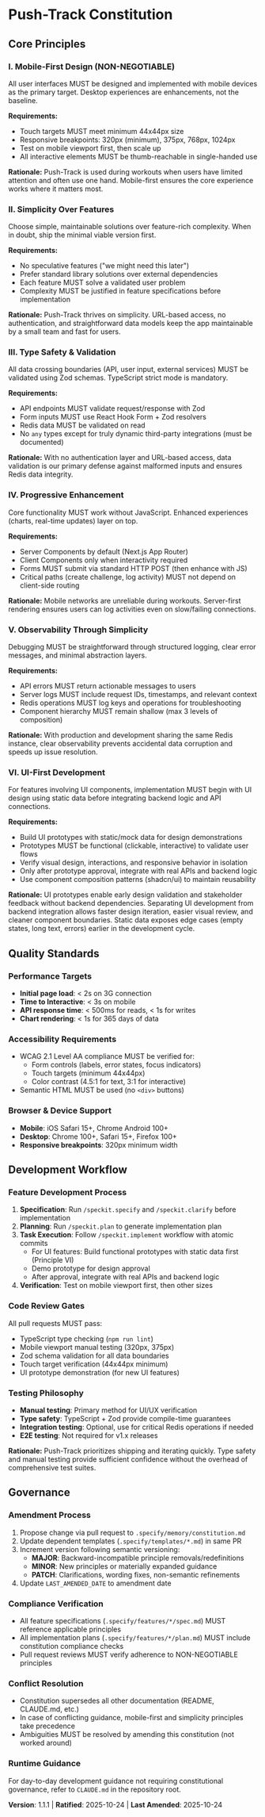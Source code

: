 # Push-Track Constitution

<!--
Sync Impact Report - Version 1.1.1
================================================
Version Change: 1.1.0 → 1.1.1 (PATCH)
Modified Principles:
  - Principle VI: UI-First Development - Added UI prototyping requirement
Added Sections: N/A
Removed Sections: N/A
Templates Status:
  ✅ .specify/templates/spec-template.md - reviewed, no updates needed
  ✅ .specify/templates/plan-template.md - reviewed, no updates needed
  ✅ .specify/templates/tasks-template.md - reviewed, aligns with clarification
  ✅ .specify/templates/checklist-template.md - reviewed, no updates needed
  ✅ .specify/templates/agent-file-template.md - reviewed, no updates needed
Follow-up TODOs: None
Rationale: Clarifying Principle VI to explicitly require UI prototypes for design
demos. This is a non-semantic refinement that expands implementation guidance
without changing the fundamental nature of the principle (PATCH bump).
================================================
-->

## Core Principles

### I. Mobile-First Design (NON-NEGOTIABLE)

All user interfaces MUST be designed and implemented with mobile devices as the primary target. Desktop experiences are enhancements, not the baseline.

**Requirements:**
- Touch targets MUST meet minimum 44x44px size
- Responsive breakpoints: 320px (minimum), 375px, 768px, 1024px
- Test on mobile viewport first, then scale up
- All interactive elements MUST be thumb-reachable in single-handed use

**Rationale:** Push-Track is used during workouts when users have limited attention and often use one hand. Mobile-first ensures the core experience works where it matters most.

### II. Simplicity Over Features

Choose simple, maintainable solutions over feature-rich complexity. When in doubt, ship the minimal viable version first.

**Requirements:**
- No speculative features ("we might need this later")
- Prefer standard library solutions over external dependencies
- Each feature MUST solve a validated user problem
- Complexity MUST be justified in feature specifications before implementation

**Rationale:** Push-Track thrives on simplicity. URL-based access, no authentication, and straightforward data models keep the app maintainable by a small team and fast for users.

### III. Type Safety & Validation

All data crossing boundaries (API, user input, external services) MUST be validated using Zod schemas. TypeScript strict mode is mandatory.

**Requirements:**
- API endpoints MUST validate request/response with Zod
- Form inputs MUST use React Hook Form + Zod resolvers
- Redis data MUST be validated on read
- No `any` types except for truly dynamic third-party integrations (must be documented)

**Rationale:** With no authentication layer and URL-based access, data validation is our primary defense against malformed inputs and ensures Redis data integrity.

### IV. Progressive Enhancement

Core functionality MUST work without JavaScript. Enhanced experiences (charts, real-time updates) layer on top.

**Requirements:**
- Server Components by default (Next.js App Router)
- Client Components only when interactivity required
- Forms MUST submit via standard HTTP POST (then enhance with JS)
- Critical paths (create challenge, log activity) MUST not depend on client-side routing

**Rationale:** Mobile networks are unreliable during workouts. Server-first rendering ensures users can log activities even on slow/failing connections.

### V. Observability Through Simplicity

Debugging MUST be straightforward through structured logging, clear error messages, and minimal abstraction layers.

**Requirements:**
- API errors MUST return actionable messages to users
- Server logs MUST include request IDs, timestamps, and relevant context
- Redis operations MUST log keys and operations for troubleshooting
- Component hierarchy MUST remain shallow (max 3 levels of composition)

**Rationale:** With production and development sharing the same Redis instance, clear observability prevents accidental data corruption and speeds up issue resolution.

### VI. UI-First Development

For features involving UI components, implementation MUST begin with UI design using static data before integrating backend logic and API connections.

**Requirements:**
- Build UI prototypes with static/mock data for design demonstrations
- Prototypes MUST be functional (clickable, interactive) to validate user flows
- Verify visual design, interactions, and responsive behavior in isolation
- Only after prototype approval, integrate with real APIs and backend logic
- Use component composition patterns (shadcn/ui) to maintain reusability

**Rationale:** UI prototypes enable early design validation and stakeholder feedback without backend dependencies. Separating UI development from backend integration allows faster design iteration, easier visual review, and cleaner component boundaries. Static data exposes edge cases (empty states, long text, errors) earlier in the development cycle.

## Quality Standards

### Performance Targets

- **Initial page load**: < 2s on 3G connection
- **Time to Interactive**: < 3s on mobile
- **API response time**: < 500ms for reads, < 1s for writes
- **Chart rendering**: < 1s for 365 days of data

### Accessibility Requirements

- WCAG 2.1 Level AA compliance MUST be verified for:
  - Form controls (labels, error states, focus indicators)
  - Touch targets (minimum 44x44px)
  - Color contrast (4.5:1 for text, 3:1 for interactive)
- Semantic HTML MUST be used (no `<div>` buttons)

### Browser & Device Support

- **Mobile**: iOS Safari 15+, Chrome Android 100+
- **Desktop**: Chrome 100+, Safari 15+, Firefox 100+
- **Responsive breakpoints**: 320px minimum width

## Development Workflow

### Feature Development Process

1. **Specification**: Run `/speckit.specify` and `/speckit.clarify` before implementation
2. **Planning**: Run `/speckit.plan` to generate implementation plan
3. **Task Execution**: Follow `/speckit.implement` workflow with atomic commits
   - For UI features: Build functional prototypes with static data first (Principle VI)
   - Demo prototype for design approval
   - After approval, integrate with real APIs and backend logic
4. **Verification**: Test on mobile viewport first, then other sizes

### Code Review Gates

All pull requests MUST pass:
- TypeScript type checking (`npm run lint`)
- Mobile viewport manual testing (320px, 375px)
- Zod schema validation for all data boundaries
- Touch target verification (44x44px minimum)
- UI prototype demonstration (for new UI features)

### Testing Philosophy

- **Manual testing**: Primary method for UI/UX verification
- **Type safety**: TypeScript + Zod provide compile-time guarantees
- **Integration testing**: Optional, use for critical Redis operations if needed
- **E2E testing**: Not required for v1.x releases

**Rationale:** Push-Track prioritizes shipping and iterating quickly. Type safety and manual testing provide sufficient confidence without the overhead of comprehensive test suites.

## Governance

### Amendment Process

1. Propose change via pull request to `.specify/memory/constitution.md`
2. Update dependent templates (`.specify/templates/*.md`) in same PR
3. Increment version following semantic versioning:
   - **MAJOR**: Backward-incompatible principle removals/redefinitions
   - **MINOR**: New principles or materially expanded guidance
   - **PATCH**: Clarifications, wording fixes, non-semantic refinements
4. Update `LAST_AMENDED_DATE` to amendment date

### Compliance Verification

- All feature specifications (`.specify/features/*/spec.md`) MUST reference applicable principles
- All implementation plans (`.specify/features/*/plan.md`) MUST include constitution compliance checks
- Pull request reviews MUST verify adherence to NON-NEGOTIABLE principles

### Conflict Resolution

- Constitution supersedes all other documentation (README, CLAUDE.md, etc.)
- In case of conflicting guidance, mobile-first and simplicity principles take precedence
- Ambiguities MUST be resolved by amending this constitution (not worked around)

### Runtime Guidance

For day-to-day development guidance not requiring constitutional governance, refer to `CLAUDE.md` in the repository root.

**Version**: 1.1.1 | **Ratified**: 2025-10-24 | **Last Amended**: 2025-10-24
